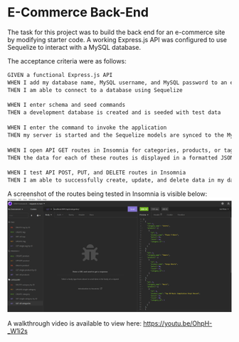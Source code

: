 # E-Commerce Back-End

The task for this project was to build the back end for an e-commerce site by modifying starter code. A working Express.js API was configured to use Sequelize to interact with a MySQL database.

The acceptance criteria were as follows:

```md
GIVEN a functional Express.js API
WHEN I add my database name, MySQL username, and MySQL password to an environment variable file
THEN I am able to connect to a database using Sequelize

WHEN I enter schema and seed commands
THEN a development database is created and is seeded with test data

WHEN I enter the command to invoke the application
THEN my server is started and the Sequelize models are synced to the MySQL database

WHEN I open API GET routes in Insomnia for categories, products, or tags
THEN the data for each of these routes is displayed in a formatted JSON

WHEN I test API POST, PUT, and DELETE routes in Insomnia
THEN I am able to successfully create, update, and delete data in my database
```

A screenshot of the routes being tested in Insomnia is visible below:
![screenshot of GET route for all categories being tested in Insomnia](/assets/app%20screenshot.png)

A walkthrough video is available to view here: https://youtu.be/OhpH-_W1i2s
